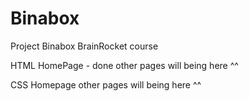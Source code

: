 # Binabox
Project Binabox BrainRocket course

HTML 
HomePage - done
other pages will being here ^^

CSS
Homepage 
other pages will being here ^^
